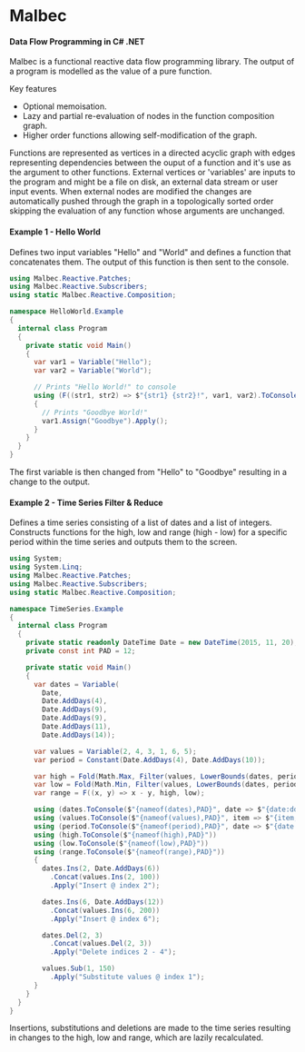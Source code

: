 # Malbec
#### Data Flow Programming in C# .NET

Malbec is a functional reactive data flow programming library. The output of a program is modelled as the value of a pure function.

Key features
* Optional memoisation.
* Lazy and partial re-evaluation of nodes in the function composition graph.
* Higher order functions allowing self-modification of the graph.

Functions are represented as vertices in a directed acyclic graph with edges representing dependencies between the ouput of a function and it's use as the argument to other functions. External vertices or 'variables' are inputs to the program and might be a file on disk, an external data stream or user input events. When external nodes are modified the changes are automatically pushed through the graph in a topologically sorted order skipping the evaluation of any function whose arguments are unchanged.

#### Example 1 - Hello World
Defines two input variables "Hello" and "World" and defines a function that concatenates them. The output of this function is then sent to the console.

```C#
using Malbec.Reactive.Patches;
using Malbec.Reactive.Subscribers;
using static Malbec.Reactive.Composition;

namespace HelloWorld.Example
{
  internal class Program
  {
    private static void Main()
    {
      var var1 = Variable("Hello");
      var var2 = Variable("World");

      // Prints "Hello World!" to console
      using (F((str1, str2) => $"{str1} {str2}!", var1, var2).ToConsole())
      {
        // Prints "Goodbye World!"
        var1.Assign("Goodbye").Apply();
      }
    }
  }
}
```
The first variable is then changed from "Hello" to "Goodbye" resulting in a change to the output.

#### Example 2 - Time Series Filter & Reduce
Defines a time series consisting of a list of dates and a list of integers. Constructs functions for the high, low and range (high - low) for a specific period within the time series and outputs them to the screen.

```C#
using System;
using System.Linq;
using Malbec.Reactive.Patches;
using Malbec.Reactive.Subscribers;
using static Malbec.Reactive.Composition;

namespace TimeSeries.Example
{
  internal class Program
  {
    private static readonly DateTime Date = new DateTime(2015, 11, 20);
    private const int PAD = 12;

    private static void Main()
    {
      var dates = Variable(
        Date,
        Date.AddDays(4),
        Date.AddDays(9),
        Date.AddDays(9),
        Date.AddDays(11),
        Date.AddDays(14));

      var values = Variable(2, 4, 3, 1, 6, 5);
      var period = Constant(Date.AddDays(4), Date.AddDays(10));

      var high = Fold(Math.Max, Filter(values, LowerBounds(dates, period)));
      var low = Fold(Math.Min, Filter(values, LowerBounds(dates, period)));
      var range = F((x, y) => x - y, high, low);

      using (dates.ToConsole($"{nameof(dates),PAD}", date => $"{date:dd/MM/yy}"))
      using (values.ToConsole($"{nameof(values),PAD}", item => $"{item,8}"))
      using (period.ToConsole($"{nameof(period),PAD}", date => $"{date:dd/MM/yy}"))
      using (high.ToConsole($"{nameof(high),PAD}"))
      using (low.ToConsole($"{nameof(low),PAD}"))
      using (range.ToConsole($"{nameof(range),PAD}"))
      {
        dates.Ins(2, Date.AddDays(6))
          .Concat(values.Ins(2, 100))
          .Apply("Insert @ index 2");

        dates.Ins(6, Date.AddDays(12))
          .Concat(values.Ins(6, 200))
          .Apply("Insert @ index 6");

        dates.Del(2, 3)
          .Concat(values.Del(2, 3))
          .Apply("Delete indices 2 - 4");

        values.Sub(1, 150)
          .Apply("Substitute values @ index 1");
      }
    }
  }
}
```
Insertions, substitutions and deletions are made to the time series resulting in changes to the high, low and range, which are lazily recalculated.
